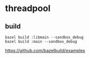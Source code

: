 # threadpool

## build
```
bazel build :libmain --sandbox_debug
bazel build :main --sandbox_debug
```
https://github.com/bazelbuild/examples
